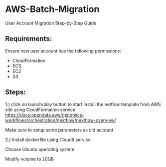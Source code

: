 # AWS-Batch-Migration
User Account Migration Step-by-Step Guide

## Requirements:
Ensure new user account has the following permissions:
- CloudFormation
- ECS
- EC2
- S3 

## Steps:
1.) click on launch/play button to start install the netflow template from AWS site using CloudFormation service<br/>
https://docs.opendata.aws/genomics-workflows/orchestration/nextflow/nextflow-overview/

Make sure to setup same parameters as old account

2.) Install dockerfile using Cloud9 service

Choose Ubuntu operating system

Modify volume to 20GB
